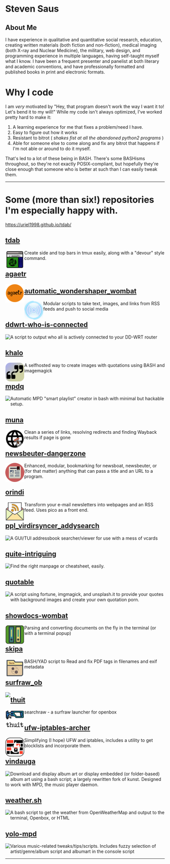 # Steven Saus

## About Me

I have experience in qualitative and quantitative social research,
education, creating written materials (both fiction and non-fiction),
medical imaging (both X-ray and Nuclear Medicine), the military, web
design, and programming experience in multiple languages, having self-taught
myself what I know. I have been a frequent presenter and panelist at both 
literary and academic conventions, and have professionally formatted and 
published books in print and electronic formats.

# Why I code

I am *very* motivated by "Hey, that program doesn't work the way I want it to! 
Let's bend it to my will!"  While my code isn't always optimized, I've worked 
pretty hard to make it:

1. A learning experience for me that fixes a problem/need I have.
2. Easy to figure out how it works
3. Resistant to bitrot ( *shakes fist at all the abandoned python2 programs* )
4. Able for someone else to come along and fix any bitrot that happens if I'm 
not able or around to do it myself.

That's led to a lot of these being in BASH.  There's some BASHisms throughout, 
so they're not exactly POSIX-compliant, but hopefully they're close enough that 
someone who is better at such than I can easily tweak them.

------------------------------------------------------------------------------
# Some (more than six!) repositories I'm especially happy with.
https://uriel1998.github.io/tdab/

## <a target="_blank" href="https://uriel1998.github.io/tdab">tdab</a>  
<div style="float:left !important; width=64px;height=64px"><a target="_blank" href="https://uriel1998.github.io/tdab"><img width="60px" src="https://github.com/uriel1998/tdab/raw/master/tdab-icon.png"></a></div>

Create side and top bars in tmux easily, along with a "devour" style command.  

## <a target="_blank" href="https://uriel1998.github.io/agaetr">agaetr</a>  
<div style="float:left !important; width=64px;height=64px"><a target="_blank" href="https://uriel1998.github.io/agaetr"><img width="60px" src="https://github.com/uriel1998/agaetr/raw/master/agaetr-icon.png"></a></div>


## <a target="_blank" href="https://uriel1998.github.io/automatic_wondershaper_wombat">automatic_wondershaper_wombat</a>  
<div style="float:left !important; width=64px;height=64px"><a target="_blank" href="https://uriel1998.github.io/automatic_wondershaper_wombat"><img width="60px" src="https://github.com/uriel1998/automatic_wondershaper_wombat/raw/master/automatic_wondershaper_wombat-icon.png"></a></div>

Modular scripts to take text, images, and links from RSS feeds and push to social media 

## <a target="_blank" href="https://uriel1998.github.io/ddwrt-who-is-connected">ddwrt-who-is-connected</a>  
<div style="float:left !important; width=64px;height=64px"><a target="_blank" href="https://uriel1998.github.io/ddwrt-who-is-connected"><img width="60px" src="https://github.com/uriel1998/ddwrt-who-is-connected/raw/master/ddwrt-who-is-connected-icon.png"></a></div>

A script to output who all is actively connected to your DD-WRT router 

## <a target="_blank" href="https://uriel1998.github.io/khalo">khalo</a>  
<div style="float:left !important; width=64px;height=64px"><a target="_blank" href="https://uriel1998.github.io/khalo"><img width="60px" src="https://github.com/uriel1998/khalo/raw/master/khalo-icon.png"></a></div>

A selfhosted way to create images with quotations using BASH and imagemagick 

## <a target="_blank" href="https://uriel1998.github.io/mpdq">mpdq</a>  
<div style="float:left !important; width=64px;height=64px"><a target="_blank" href="https://uriel1998.github.io/mpdq"><img width="60px" src="https://github.com/uriel1998/mpdq/raw/master/mpdq-icon.png"></a></div>

Automatic MPD "smart playlist" creator in bash with minimal but hackable setup. 

## <a target="_blank" href="https://uriel1998.github.io/muna">muna</a>  
<div style="float:left !important; width=64px;height=64px"><a target="_blank" href="https://uriel1998.github.io/muna"><img width="60px" src="https://github.com/uriel1998/muna/raw/master/muna-icon.png"></a></div>

Clean a series of links, resolving redirects and finding Wayback results if page is gone 

## <a target="_blank" href="https://uriel1998.github.io/newsbeuter-dangerzone">newsbeuter-dangerzone</a>  
<div style="float:left !important; width=64px;height=64px"><a target="_blank" href="https://uriel1998.github.io/newsbeuter-dangerzone"><img width="60px" src="https://github.com/uriel1998/newsbeuter-dangerzone/raw/master/newsbeuter-dangerzone-icon.png"></a></div>

Enhanced, modular, bookmarking for newsboat, newsbeuter, or (for that matter) 
anything that can pass a title and an URL to a program.

## <a target="_blank" href="https://uriel1998.github.io/orindi">orindi</a>  
<div style="float:left !important; width=64px;height=64px"><a target="_blank" href="https://uriel1998.github.io/orindi"><img width="60px" src="https://github.com/uriel1998/orindi/raw/master/orindi-icon.png"></a></div>

Transform your e-mail newsletters into webpages and an RSS feed. Uses pico as a front end. 

## <a target="_blank" href="https://uriel1998.github.io/ppl_virdirsyncer_addysearch">ppl_virdirsyncer_addysearch</a>  
<div style="float:left !important; width=64px;height=64px"><a target="_blank" href="https://uriel1998.github.io/ppl_virdirsyncer_addysearch"><img width="60px" src="https://github.com/uriel1998/ppl_virdirsyncer_addysearch/raw/master/ppl_virdirsyncer_addysearch-icon.png"></a></div>

A GUI/TUI addressbook searcher/viewer for use with a mess of vcards

## <a target="_blank" href="https://uriel1998.github.io/quite-intriguing">quite-intriguing</a>  
<div style="float:left !important; width=64px;height=64px"><a target="_blank" href="https://uriel1998.github.io/quite-intriguing"><img width="60px" src="https://github.com/uriel1998/quite-intriguing/raw/master/quite-intriguing-icon.png"></a></div>

Find the right manpage or cheatsheet, easily. 

## <a target="_blank" href="https://uriel1998.github.io/quotable">quotable</a>  
<div style="float:left !important; width=64px;height=64px"><a target="_blank" href="https://uriel1998.github.io/quotable"><img width="60px" src="https://github.com/uriel1998/quotable/raw/master/quotable-icon.png"></a></div>

A script using fortune, imgmagick, and unsplash.it to provide your quotes with background images and create your own quotation porn.  

## <a target="_blank" href="https://uriel1998.github.io/showdocs-wombat">showdocs-wombat</a>  
<div style="float:left !important; width=64px;height=64px"><a target="_blank" href="https://uriel1998.github.io/showdocs-wombat"><img width="60px" src="https://github.com/uriel1998/showdocs-wombat/raw/master/showdocs-wombat-icon.png"></a></div>

Parsing and converting documents on the fly in the terminal (or with a terminal popup) 

## <a target="_blank" href="https://uriel1998.github.io/skipa">skipa</a>  
<div style="float:left !important; width=64px;height=64px"><a target="_blank" href="https://uriel1998.github.io/skipa"><img width="60px" src="https://github.com/uriel1998/skipa/raw/master/skipa-icon.png"></a></div>

BASH/YAD script to Read and fix PDF tags in filenames and exif metadata

## <a target="_blank" href="https://uriel1998.github.io/surfraw_ob">surfraw_ob</a>  
<div style="float:left !important; width=64px;height=64px"><a target="_blank" href="https://uriel1998.github.io/surfraw_ob"><img width="60px" src="https://github.com/uriel1998/surfraw_ob/raw/master/surfraw_ob-icon.png"></a></div>

## <a target="_blank" href="https://uriel1998.github.io/thuit">thuit</a>  
<div style="float:left !important; width=64px;height=64px"><a target="_blank" href="https://uriel1998.github.io/thuit"><img width="60px" src="https://github.com/uriel1998/thuit/raw/master/thuit-icon.png"></a></div>

searchraw - a surfraw launcher for openbox 

## <a target="_blank" href="https://uriel1998.github.io/ufw-iptables-archer">ufw-iptables-archer</a>  
<div style="float:left !important; width=64px;height=64px"><a target="_blank" href="https://uriel1998.github.io/ufw-iptables-archer"><img width="60px" src="https://github.com/uriel1998/ufw-iptables-archer/raw/master/ufw-iptables-archer-icon.png"></a></div>

Simplifying (I hope) UFW and iptables, includes a utility to get blocklists and incorporate them. 

## <a target="_blank" href="https://uriel1998.github.io/vindauga">vindauga</a>  
<div style="float:left !important; width=64px;height=64px"><a target="_blank" href="https://uriel1998.github.io/vindauga"><img width="60px" src="https://github.com/uriel1998/vindauga/raw/master/vindauga-icon.png"></a></div>

Download and display album art or display embedded (or folder-based) album art using a bash script; a largely rewritten fork of kunst. Designed to work with MPD, the music player daemon.

## <a target="_blank" href="https://uriel1998.github.io/weather.sh">weather.sh</a>  
<div style="float:left !important; width=64px;height=64px"><a target="_blank" href="https://uriel1998.github.io/weather.sh"><img width="60px" src="https://github.com/uriel1998/weather.sh/raw/master/weather.sh-icon.png"></a></div>

A bash script to get the weather from OpenWeatherMap and output to the terminal, Openbox, or HTML 

## <a target="_blank" href="https://uriel1998.github.io/yolo-mpd">yolo-mpd</a>  
<div style="float:left !important; width=64px;height=64px"><a target="_blank" href="https://uriel1998.github.io/yolo-mpd"><img width="60px" src="https://github.com/uriel1998/yolo-mpd/raw/master/yolo-mpd-icon.png"></a></div>

Various music-related tweaks/tips/scripts. Includes fuzzy selection of artist/genre/album script and albumart in the console script 

------------------------------------------------------------------------------
